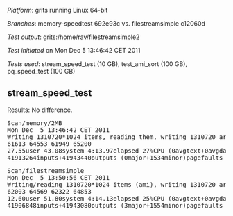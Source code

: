 *Platform*: grits running Linux 64-bit

*Branches*: memory-speedtest 692e93c vs. filestreamsimple c12060d

*Test output*: grits:/home/rav/filestreamsimple2

*Test initiated* on Mon Dec 5 13:46:42 CET 2011

*Tests used*: stream_speed_test (10 GB), test_ami_sort (100 GB), pq_speed_test (100 GB)

stream_speed_test
-----------------

Results: No difference.

<pre>
Scan/memory/2MB
Mon Dec  5 13:46:42 CET 2011
Writing 1310720*1024 items, reading them, writing 1310720 arrays, reading them
61613 64553 61949 65200
27.55user 43.08system 4:13.97elapsed 27%CPU (0avgtext+0avgdata 15568maxresident)k
41913264inputs+41943440outputs (0major+1534minor)pagefaults 0swaps
</pre>
<pre>
Scan/filestreamsimple
Mon Dec  5 13:50:56 CET 2011
Writing/reading 1310720*1024 items (ami), writing 1310720 arrays, reading them (ami)
62003 64569 62322 64853
12.60user 51.80system 4:14.13elapsed 25%CPU (0avgtext+0avgdata 15936maxresident)k
41906848inputs+41943080outputs (3major+1554minor)pagefaults 0swaps
</pre>
